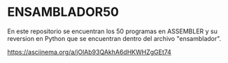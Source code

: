 # ENSAMBLADOR50
En este repositorio se encuentran los 50 programas en ASSEMBLER y su reversion en Python que se encuentran dentro del archivo "ensamblador".

https://asciinema.org/a/jOlAb93QAkhA6dHKWHZgGEt74
